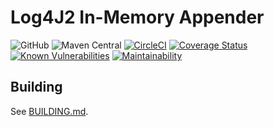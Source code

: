 # Log4J2 In-Memory Appender

![GitHub](https://img.shields.io/github/license/nhojpatrick/nhojpatrick-log4j2-in-memory-appender?style=plastic)
![Maven Central](https://img.shields.io/maven-central/v/com.github.nhojpatrick.log4j2.appenders/nhojpatrick-log4j2-in-memory-appender)
[![CircleCI](https://circleci.com/gh/nhojpatrick/nhojpatrick-log4j2-in-memory-appender/tree/develop.svg?style=svg)](https://circleci.com/gh/nhojpatrick/nhojpatrick-log4j2-in-memory-appender/tree/develop)
[![Coverage Status](https://coveralls.io/repos/github/nhojpatrick/nhojpatrick-log4j2-in-memory-appender/badge.svg?branch=develop)](https://coveralls.io/github/nhojpatrick/nhojpatrick-log4j2-in-memory-appender?branch=develop)
[![Known Vulnerabilities](https://snyk.io/test/github/nhojpatrick/nhojpatrick-log4j2-in-memory-appender/develop/badge.svg)](https://snyk.io/test/github/nhojpatrick/nhojpatrick-log4j2-in-memory-appender/develop)
[![Maintainability](https://api.codeclimate.com/v1/badges/7e6e079a6499f5a585fc/maintainability)](https://codeclimate.com/github/nhojpatrick/nhojpatrick-log4j2-in-memory-appender/maintainability)

## Building

See [BUILDING.md](./BUILDING.md).

